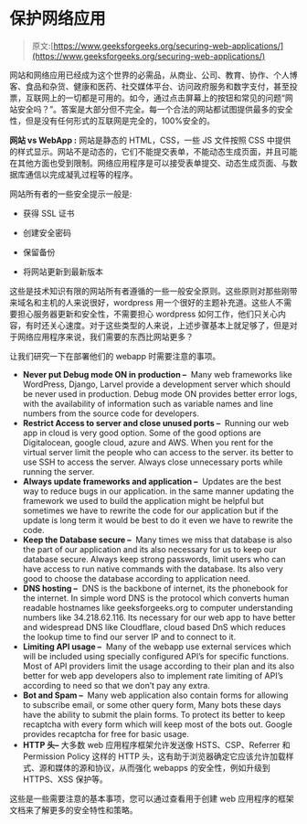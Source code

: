 # 保护网络应用

> 原文:[https://www.geeksforgeeks.org/securing-web-applications/](https://www.geeksforgeeks.org/securing-web-applications/)

网站和网络应用已经成为这个世界的必需品，从商业、公司、教育、协作、个人博客、食品和杂货、健康和医药、社交媒体平台、访问政府服务和数字支付，甚至投票，互联网上的一切都是可用的。如今，通过点击屏幕上的按钮和常见的问题“网站安全吗？”。答案是大部分但不完全。每一个合法的网站都试图提供最多的安全性，但是没有任何形式的互联网是完全的，100%安全的。

**网站 vs WebApp :**
网站是静态的 HTML，CSS，一些 JS 文件按照 CSS 中提供的样式显示。网站不是动态的，它们不能提交表单，不能动态生成页面，并且可能在其他方面也受到限制。网络应用程序是可以接受表单提交、动态生成页面、与数据库通信以完成凝乳过程等的程序。

网站所有者的一些安全提示一般是:

*   获得 SSL 证书

*   创建安全密码

*   保留备份

*   将网站更新到最新版本

这些是技术知识有限的网站所有者遵循的一些一般安全原则。这些原则对那些刚带来域名和主机的人来说很好，wordpress 用一个很好的主题补充道。这些人不需要担心服务器更新和安全性，不需要担心 wordpress 如何工作，他们只关心内容，有时还关心速度。对于这些类型的人来说，上述步骤基本上就足够了，但是对于网络应用程序来说，我们需要的东西比网站更多？

让我们研究一下在部署他们的 webapp 时需要注意的事项。

*   **Never put Debug mode ON in production –** 
    Many web frameworks like WordPress, Django, Larvel provide a development server which should be never used in production. Debug mode ON provides better error logs, with the availability of information such as variable names and line numbers from the source code for developers. 
*   **Restrict Access to server and close unused ports –** 
    Running our web app in cloud is very good option. Some of the good options are Digitalocean, google cloud, azure and AWS. When you rent for the virtual server limit the people who can access to the server. its better to use SSH to access the server. Always close unnecessary ports while running the server. 
*   **Always update frameworks and application –** 
    Updates are the best way to reduce bugs in our application. in the same manner updating the framework we used to build the application might be helpful but sometimes we have to rewrite the code for our application but if the update is long term it would be best to do it even we have to rewrite the code. 
*   **Keep the Database secure –** 
    Many times we miss that database is also the part of our application and its also necessary for us to keep our database secure. Always keep strong passwords, limit users who can have access to run native commands with the database. Its also very good to choose the database according to application need. 
*   **DNS hosting –** 
    DNS is the backbone of internet, its the phonebook for the internet. In simple word DNS is the protocol which converts human readable hostnames like geeksforgeeks.org to computer understanding numbers like 34.218.62.116\. Its necessary for our web app to have better and widespread DNS like Cloudflare, cloud based DnS which reduces the lookup time to find our server IP and to connect to it. 
*   **Limiting API usage –** 
    Many of the webapp use external services which will be included using specially configured API’s for specific functions. Most of API providers limit the usage according to their plan and its also better for web app developers also to implement rate limiting of API’s according to need so that we don’t pay any extra. 
*   **Bot and Spam –** 
    Many web application also contain forms for allowing to subscribe email, or some other query form, Many bots these days have the ability to submit the plain forms. To protect its better to keep recaptcha with every form which will keep most of the bots out. Google provides recaptcha for free for basic usage. 
*   **HTTP 头–**
    大多数 web 应用程序框架允许发送像 HSTS、CSP、Referrer 和 Permission Policy 这样的 HTTP 头，这有助于浏览器确定它应该允许加载样式、源和媒体的源和协议，从而强化 webapps 的安全性，例如升级到 HTTPS、XSS 保护等。

这些是一些需要注意的基本事项，您可以通过查看用于创建 web 应用程序的框架文档来了解更多的安全特性和策略。
